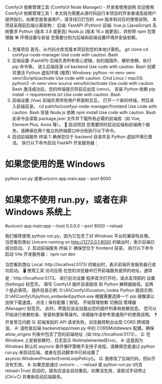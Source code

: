 ComfyUI 依赖管理工具 (ComfyUI Node Manager) - 开发者使用说明
欢迎使用 ComfyUI 依赖管理工具！
本文档为需要从源代码运行本项目的开发者或高级用户提供指引。如果您是普通用户，请寻找已打包的 .exe 版本和对应的使用说明。
本项目采用前后端分离架构：
后端: FastAPI (Python)
前端: Vue.js (JavaScript)
系统要求
Python (版本 3.8 或更高)
Node.js (版本 16.x 或更高)，并附带 npm 包管理器
🛠️ 环境设置与安装
您需要分别为后端和前端设置环境并安装依赖。
1. 克隆项目
首先，从代码仓库克隆本项目到您的本地计算机。
git clone <your-repository-url>
cd comfyui-node-manager
Use code with caution.
Bash
2. 后端设置 (FastAPI)
后端负责所有核心逻辑，如扫描插件、解析依赖、执行 pip 命令等。
进入后端目录
cd backend
Use code with caution.
Bash
创建并激活 Python 虚拟环境 (推荐)
Windows:
python -m venv venv
venv\Scripts\activate
Use code with caution.
Cmd
Linux / macOS:
python3 -m venv venv
source venv/bin/activate
Use code with caution.
Bash
激活成功后，您的终端提示符前应出现 (venv)。
安装 Python 依赖
pip install -r requirements.txt
Use code with caution.
Bash
3. 前端设置 (Vue)
前端负责所有用户界面和交互。
打开一个新的终端，然后进入前端目录。
cd path/to/comfyui-node-manager/frontend
Use code with caution.
Bash
安装 Node.js 依赖
npm install
Use code with caution.
Bash
此命令会读取 package.json 文件并下载所有必需的前端库（如 Vue, Element Plus, Axios 等）。
🚀 启动项目
您需要同时启动后端和前端两个服务。请确保在两个独立的终端窗口中分别执行以下命令。
1. 启动后端服务
终端 1: 确保您位于 backend 目录并且 Python 虚拟环境已激活。
执行以下命令启动 FastAPI 开发服务器：
# 如果您使用的是 Windows
python run.py
或者uvicorn app.main:app --port 8000
# 如果您不使用 run.py，或者在非 Windows 系统上
#uvicorn app.main:app --host 0.0.0.0 --port 8000 --reload

我们推荐使用 python run.py，因为它包含了对 Windows 平台的兼容性处理。
当您看到类似 Uvicorn running on http://127.0.0.1:8000 的输出时，表示后端已成功启动。
2. 启动前端服务
终端 2: 确保您位于 frontend 目录。
执行以下命令启动 Vite 开发服务器：
npm run dev

当您看到类似 Local: http://localhost:5173/ 的输出时，表示前端开发服务器已成功启动。
🖥️ 使用工具
访问应用
在您的浏览器中打开前端服务提供的地址，通常是：http://localhost:5173。
进行初次设置
程序首次打开时，请点击顶部的 设置 (Settings) 标签页。
填写 ComfyUI 插件目录路径 和 Python 解释器路径。这两个是必填项。
插件目录示例: D:\AI\ComfyUI\custom_nodes
Python 路径示例: D:\AI\ComfyUI\python_embeded\python.exe
根据需要选择一个 pip 镜像源以加快下载速度。
点击 [ 保存配置 ] 按钮。
开始管理依赖
切换回 管理器 (Manager) 标签页。
此时，界面应该会加载出您的插件列表和依赖信息。
您可以开始进行依赖检查、安装和更新等操作。详细操作请参考普通用户的使用说明。
❓ 开发常见问题
Q: 前端发起的 API 请求失败，浏览器控制台出现 CORS 跨域错误。
A: 请检查后端 backend/app/main.py 中的 CORSMiddleware 配置。确保 allow_origins 列表中包含了您的前端地址（如 http://localhost:5173）。
Q: 在 Windows 上安装依赖时，日志显示 NotImplementedError。
A: 这是因为 Windows 默认的 asyncio 事件循环策略不支持子进程。请确保您是通过 python run.py 来启动后端，或者在启动脚本中已经设置了 asyncio.WindowsProactorEventLoopPolicy()。
Q: 我修改了后端代码，但似乎没有生效。
A: 如果您是通过 uvicorn ... --reload 或 python run.py (内含 reload=True) 启动的，服务应该会自动重启。如果没生效，请尝试手动停止 (Ctrl+C) 并重新启动后端服务。
